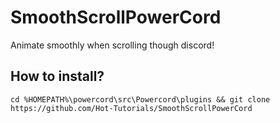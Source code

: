 # SmoothScrollPowerCord
Animate smoothly when scrolling though discord!

## How to install?

`cd %HOMEPATH%\powercord\src\Powercord\plugins && git clone https://github.com/Hot-Tutorials/SmoothScrollPowerCord`

